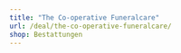 ```yaml
---
title: "The Co-operative Funeralcare"
url: /deal/the-co-operative-funeralcare/
shop: Bestattungen
---
```

